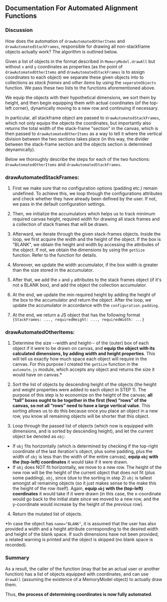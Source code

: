 ## Documentation For Automated Alignment Functions

### Discussion

How does the automation of `drawAutomatedOtherItems` and `drawAutomatedStackFrames`,
responsible for drawing all non-stackframe objects actually work? The algorithm
is outlined below.

Given a list of objects in the format described in `MemoryModel.drawAll`
but without `x` and `y` coordinates as properties (as the point of
`drawAutomatedOtherItems` and `drawAutomatedStackFrames` is to assign
coordinates to each object) we separate these given objects into to collections as _stack frames_ and _other items_
by using the `seperateObjects` function. We pass these two lists to the functions aforementioned above.

We equip the objects with their hypothetical
dimensions, we sort them by height, and then begin equipping
them with actual coordinates (of the top-left corner),
dynamically moving to a new row and continuing if necessary.

In particular, all stackframe object are passed to `drawAutomatedStackFrames`, which not only equips the objects
the coordinates, but importantly also returns the total width of the stack-frame "section" in the canvas, which
is then passed to `drawAutomatedOtherItems` as a way to tell it where the vertical division
between the two sections takes place (in this way, the divider between the stack-frame section
and the objects section is determined deynamically).

Below we thoroughly describe the steps for each of the two functions:
`drawAutomatedOtherItems` and `drawAutomatedStackFrames`.


### drawAutomatedStackFrames:

1. First we make sure that no configuration options (padding etc.)
   remain undefined. To achieve this, we loop through the configurations
   attributes and check whether they have already been defined by the user. If not,
   we pass in the default configuration settings.

2. Then, we initialize the accumulators which helps us to track minimum required canvas height,
   required width for drawing all stack frames and a collection of stack frames that will be drawn.

3. Afterward, we iterate through the given stack-frames objects. Inside the loop,
   we first acquire the width and the height of the object. If the box is "BLANK", we obtain the height and width
   by accessing the attributes of the object. If not, we obtain the dimensions by using the `getSize` function. Refer
   to the function for details.

4. Moreover, we update the width accumulator, if the box width is greater than the size stored in the accumulator.

5. After that, we add the `x` and `y` attributes to the stack frames object (if it's not a BLANK box), and add the object
   the collection accumulator.

6. At the end, we update the min required height by adding the height of the box to the accumulator and return
   the object. After the loop, we update the accumulator in accordance with the `configuration.padding`.

7. At the end, we return a JS object that has the following format
`{StackFrames: ..., requiredHeight: ..., requiredWidth: ...}`



### drawAutomatedOtherItems:

1. Determine the size --width and height-- of the (outer) box of each object if it were to 
be drawn on canvas, and **equip the object with its calculated dimensions, by adding width and height properties**. This will tell us exactly how much space each
object will require in the canvas. For this purpose I created the `getSize` function
in the `automate.js` module, which accepts any object and returns the
size it would have on canvas.*

2. Sort the list of objects by descending height of the objects 
(the height and weight properties were added to each object in 
STEP 1). The purpose of this step is to economize on the height
of the canvas; **all “tall” boxes ought to be together in the first 
(few) “rows” of the canvas, so not all “rows” need to have a 
large vertical value**. This sorting allows us to do this because
once you place an object in a new row, you know all remaining objects
will be shorter that this object.


3. Loop through the passed list of objects (which now is equipped
with dimensions, and is sorted by descending height), and let the
current object be denoted as `obj`:
- If `obj` fits horizontally (which is determined by checking
   if the top-right coordinate of the last iteration's object,
   plus some padding, plus the width of `obj` is less than the
   width of the entire canvas), **equip `obj` with the (top-left) 
   coordinates** it would take if it were drawn. 
- If `obj` does NOT fit horizontally, we move to a new row.
   The height of the new row will be the height of the current
   object that does not fit (plus some padding), `obj`, since (due to the sorting
   in step 2) `obj` is tallest amongst all remaining objects
      (so it just makes sense to the make this the height of
   the row itself). 
   Again, **equip `obj` with the (top-left) coordinates** it 
   would take if it were drawn (in this case, the x-coordinate
   would go back to the initial state since we moved to a new row,
   and the y-coordinate would increase by the height of the 
   *previous* row).

4. Return the mutated list of objects.

*In case the object has `name="BLANK"`, it is assumed that the user has
also provided a width and a height attribute corresponding to the desired
width and height of the blank space. If such dimensions have not been provided,
a related warning is printed and the object is skipped (no blank space is
recorded).

### Summary
As a result, the caller of the function (may that be an actual user
or another function) has a list of objects equipped with coordinates,
and can use `drawAll` (assuming the existence of a MemoryModel object)
to actually draw them.

Thus, **the process of determining coordinates is now fully automated**. 
